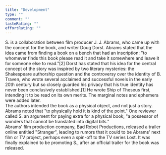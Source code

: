 ```yaml
---
title: "Development"
type: ""
comment: ""
tasteRating: ""
effortRating: ""
---
```


S. is a collaboration between film producer J. J. Abrams, who came up with the concept for the book, and writer Doug Dorst. Abrams stated that the idea came from finding a book on a bench that had an inscription: "to whomever finds this book please read it and take it somewhere and leave it for someone else to read."[2] Dorst has stated that his idea for the central concept of the story was inspired by two literary mysteries: the Shakespeare authorship question and the controversy over the identity of B. Traven, who wrote several acclaimed and successful novels in the early 20th century but so closely guarded his privacy that his true identity has never been conclusively established.[1] He wrote Ship of Theseus first, intending it to be read on its own merits. The marginal notes and ephemera were added later.  
The authors intended the book as a physical object, and not just a story. Abrams noted that "to physically hold it is kind of the point." One reviewer called S. an argument for paying extra for a physical book, "a possessor of wonders that cannot be translated into digital bits."  
Abrams' film production company, Bad Robot Productions, released a trailer online entitled "Stranger", leading to rumors that it could to be Abrams' next film or TV project, perhaps even a spin-off to the TV series Lost. It was finally explained to be promoting S., after an official trailer for the book was released.  